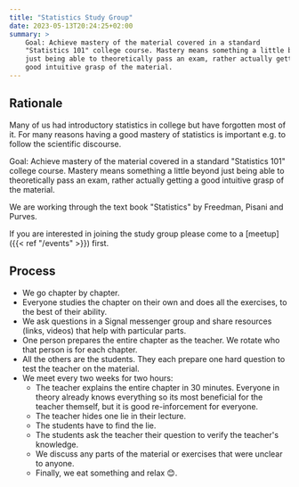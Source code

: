 ```yaml
---
title: "Statistics Study Group"
date: 2023-05-13T20:24:25+02:00
summary: >
    Goal: Achieve mastery of the material covered in a standard
    "Statistics 101" college course. Mastery means something a little beyond
    just being able to theoretically pass an exam, rather actually getting a
    good intuitive grasp of the material.
---
```


## Rationale

Many of us had introductory statistics in college but have forgotten most of
it. For many reasons having a good mastery of statistics is important e.g. to
follow the scientific discourse.

Goal: Achieve mastery of the material covered in a standard "Statistics 101"
college course. Mastery means something a little beyond just being able to
theoretically pass an exam, rather actually getting a good intuitive grasp of
the material.

We are working through the text book "Statistics" by Freedman, Pisani and Purves.

If you are interested in joining the study group please come to a [meetup]({{<
ref "/events" >}}) first.


## Process

- We go chapter by chapter.
- Everyone studies the chapter on their own and does all the exercises, to the
  best of their ability.
- We ask questions in a Signal messenger group and share resources (links,
  videos) that help with particular parts.
- One person prepares the entire chapter as the teacher. We rotate who that
  person is for each chapter.
- All the others are the students. They each prepare one hard question to test the
  teacher on the material.
- We meet every two weeks for two hours:
  - The teacher explains the entire chapter in 30 minutes. Everyone in theory
    already knows everything so its most beneficial for the teacher themself,
    but it is good re-inforcement for everyone.
  - The teacher hides one lie in their lecture.
  - The students have to find the lie.
  - The students ask the teacher their question to verify the teacher's
    knowledge.
  - We discuss any parts of the material or exercises that were unclear to
    anyone.
  - Finally, we eat something and relax 😊.
